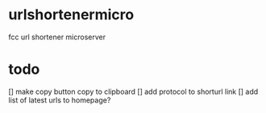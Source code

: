 # urlshortenermicro
fcc url shortener microserver

# todo
[] make copy button copy to clipboard
[] add protocol to shorturl link
[] add list of latest urls to homepage?
